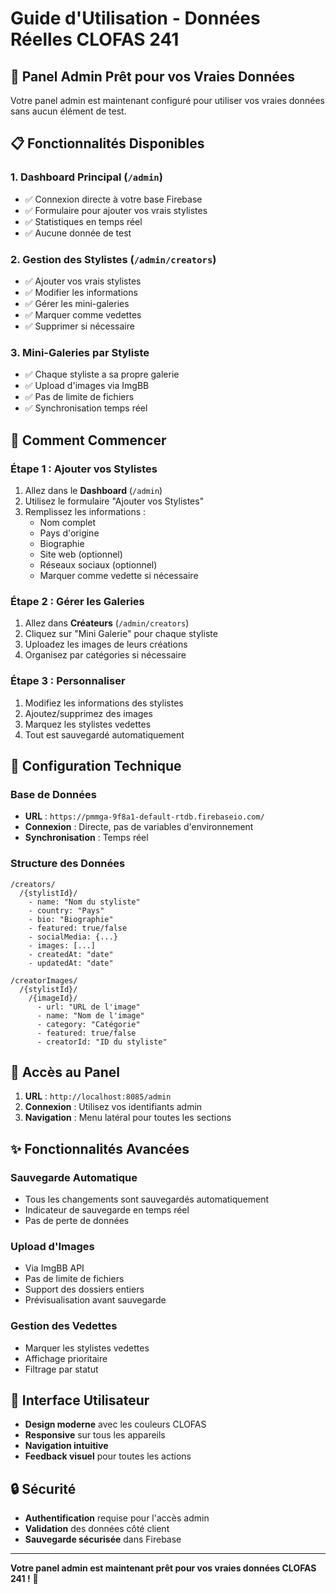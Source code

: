 # Guide d'Utilisation - Données Réelles CLOFAS 241

## 🎯 Panel Admin Prêt pour vos Vraies Données

Votre panel admin est maintenant configuré pour utiliser vos vraies données sans aucun élément de test.

## 📋 Fonctionnalités Disponibles

### 1. **Dashboard Principal** (`/admin`)
- ✅ Connexion directe à votre base Firebase
- ✅ Formulaire pour ajouter vos vrais stylistes
- ✅ Statistiques en temps réel
- ✅ Aucune donnée de test

### 2. **Gestion des Stylistes** (`/admin/creators`)
- ✅ Ajouter vos vrais stylistes
- ✅ Modifier les informations
- ✅ Gérer les mini-galeries
- ✅ Marquer comme vedettes
- ✅ Supprimer si nécessaire

### 3. **Mini-Galeries par Styliste**
- ✅ Chaque styliste a sa propre galerie
- ✅ Upload d'images via ImgBB
- ✅ Pas de limite de fichiers
- ✅ Synchronisation temps réel

## 🚀 Comment Commencer

### Étape 1 : Ajouter vos Stylistes
1. Allez dans le **Dashboard** (`/admin`)
2. Utilisez le formulaire "Ajouter vos Stylistes"
3. Remplissez les informations :
   - Nom complet
   - Pays d'origine
   - Biographie
   - Site web (optionnel)
   - Réseaux sociaux (optionnel)
   - Marquer comme vedette si nécessaire

### Étape 2 : Gérer les Galeries
1. Allez dans **Créateurs** (`/admin/creators`)
2. Cliquez sur "Mini Galerie" pour chaque styliste
3. Uploadez les images de leurs créations
4. Organisez par catégories si nécessaire

### Étape 3 : Personnaliser
1. Modifiez les informations des stylistes
2. Ajoutez/supprimez des images
3. Marquez les stylistes vedettes
4. Tout est sauvegardé automatiquement

## 🔧 Configuration Technique

### Base de Données
- **URL** : `https://pmmga-9f8a1-default-rtdb.firebaseio.com/`
- **Connexion** : Directe, pas de variables d'environnement
- **Synchronisation** : Temps réel

### Structure des Données
```
/creators/
  /{stylistId}/
    - name: "Nom du styliste"
    - country: "Pays"
    - bio: "Biographie"
    - featured: true/false
    - socialMedia: {...}
    - images: [...]
    - createdAt: "date"
    - updatedAt: "date"

/creatorImages/
  /{stylistId}/
    /{imageId}/
      - url: "URL de l'image"
      - name: "Nom de l'image"
      - category: "Catégorie"
      - featured: true/false
      - creatorId: "ID du styliste"
```

## 📱 Accès au Panel

1. **URL** : `http://localhost:8085/admin`
2. **Connexion** : Utilisez vos identifiants admin
3. **Navigation** : Menu latéral pour toutes les sections

## ✨ Fonctionnalités Avancées

### Sauvegarde Automatique
- Tous les changements sont sauvegardés automatiquement
- Indicateur de sauvegarde en temps réel
- Pas de perte de données

### Upload d'Images
- Via ImgBB API
- Pas de limite de fichiers
- Support des dossiers entiers
- Prévisualisation avant sauvegarde

### Gestion des Vedettes
- Marquer les stylistes vedettes
- Affichage prioritaire
- Filtrage par statut

## 🎨 Interface Utilisateur

- **Design moderne** avec les couleurs CLOFAS
- **Responsive** sur tous les appareils
- **Navigation intuitive**
- **Feedback visuel** pour toutes les actions

## 🔒 Sécurité

- **Authentification** requise pour l'accès admin
- **Validation** des données côté client
- **Sauvegarde sécurisée** dans Firebase

---

**Votre panel admin est maintenant prêt pour vos vraies données CLOFAS 241 !** 🎉
